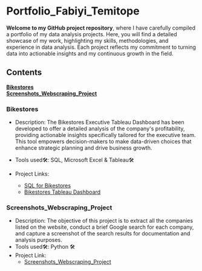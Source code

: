 # Portfolio_Fabiyi_Temitope
**Welcome to my GitHub project repository**, where I have carefully compiled a portfolio of my data analysis projects. Here, you will find a detailed showcase of my work, highlighting my skills, methodologies, and experience in data analysis.  Each project reflects my commitment to turning data into actionable insights and my continuous growth in the field.  

## Contents
**[Bikestores](https://github.com/Temitope-Fabiyi/Portfolio_Fabiyi_Temitope/edit/main/README.md#bikestores)**  
**[Screenshots_Webscraping_Project](https://github.com/Temitope-Fabiyi/Portfolio_Fabiyi_Temitope/edit/main/README.md#screenshots_webscraping_project)**




      





### Bikestores  

* Description: The Bikestores Executive Tableau Dashboard has been developed to offer a detailed analysis of the company's profitability, providing actionable insights specifically tailored for the executive team. This tool empowers decision-makers to make data-driven choices that enhance strategic planning and drive business growth.

* Tools used🛠️: SQL, Microsoft Excel & Tableau🛠
* Project Links:
  * [SQL for Bikestores](https://github.com/Temitope-Fabiyi/SQL_Projects/tree/9709580d8b0c1a229fe4fbce36797014eef0de75/Bikestores)
  * [Bikestores Tableau Dashboard](https://github.com/Temitope-Fabiyi/Tableau_Projects/tree/main/Bikestores)


### Screenshots_Webscraping_Project  

* Description:  The objective of this project is to extract all the companies listed on the website, conduct a brief Google search for each company, and capture a screenshot of the search results for documentation and analysis purposes.
* Tools used🛠️: Python 🛠️
* Project Link:
  * [Screenshots_Webscraping_Project](https://github.com/Temitope-Fabiyi/Python-Projects/blob/First-Web-scraping-project/Screenshots_webscraping_project.md)



 
  
